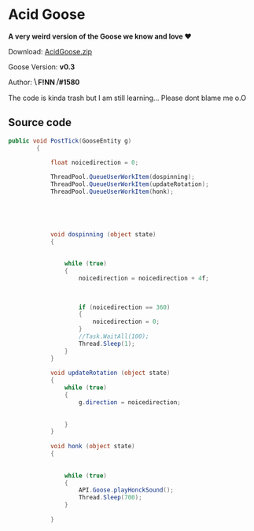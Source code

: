 # Acid Goose

**A very weird version of the Goose we know and love ❤**

Download: [AcidGoose.zip](https://github.com/DesktopGooseUnofficial/ResourceHub/releases/download/AcidGoose/AcidGoose.zip)

Goose Version: **v0.3**

Author: **⧹ F!NN ⧸#1580**

The code is kinda trash but I am still learning... Please dont blame me o.O

## Source code
```csharp
public void PostTick(GooseEntity g)
        {
            
            float noicedirection = 0;

            ThreadPool.QueueUserWorkItem(dospinning);
            ThreadPool.QueueUserWorkItem(updateRotation);
            ThreadPool.QueueUserWorkItem(honk);


            
           

            void dospinning (object state)
            {
                
                
                while (true)
                {
                    noicedirection = noicedirection + 4f;

                   
                    
                    if (noicedirection == 360)
                    {
                        noicedirection = 0;
                    }
                    //Task.WaitAll(100);
                    Thread.Sleep(1);
                }
            }
            
            void updateRotation (object state) 
            { 
                while (true)
                {
                    g.direction = noicedirection;
                    
                    
                }
            }    
            
            void honk (object state)
            {
                
                
                while (true)
                {
                    API.Goose.playHonckSound();
                    Thread.Sleep(700);
                }
                
            } 
```
